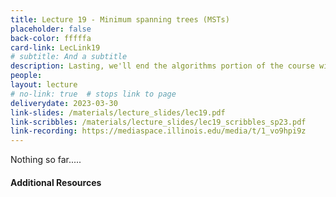 ```yaml
---
title: Lecture 19 - Minimum spanning trees (MSTs)
placeholder: false
back-color: fffffa
card-link: LecLink19
# subtitle: And a subtitle
description: Lasting, we'll end the algorithms portion of the course with a discussion on minimum spanning tree algorithms. Will be a nice "cool-down" before the next midterm. 
people:
layout: lecture
# no-link: true  # stops link to page 
deliverydate: 2023-03-30
link-slides: /materials/lecture_slides/lec19.pdf
link-scribbles: /materials/lecture_slides/lec19_scribbles_sp23.pdf
link-recording: https://mediaspace.illinois.edu/media/t/1_vo9hpi9z
---
```


Nothing so far.....

<h4>Additional Resources</h4>








